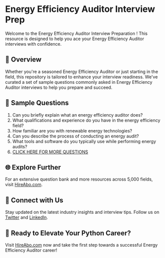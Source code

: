 # Energy Efficiency Auditor Interview Prep

Welcome to the Energy Efficiency Auditor Interview Preparation ! This resource is designed to help you ace your Energy Efficiency Auditor interviews with confidence.

## 🚀 Overview

Whether you're a seasoned Energy Efficiency Auditor or just starting in the field, this repository is tailored to enhance your interview readiness. We've curated a set of sample questions commonly asked in Energy Efficiency Auditor interviews to help you prepare and succeed.

## 📝 Sample Questions

1. Can you briefly explain what an energy efficiency auditor does?
2. What qualifications and experience do you have in the energy efficiency field?
3. How familiar are you with renewable energy technologies?
4. Can you describe the process of conducting an energy audit?
5. What tools and software do you typically use while performing energy audits?
6. [CLICK HERE FOR MORE QUESTIONS](https://hireabo.com/job/20_0_14/Energy%20Efficiency%20Auditor)

## 🌐 Explore Further

For an extensive question bank and more resources across 5,000 fields, visit [HireAbo.com](https://www.hireabo.com).

## 📱 Connect with Us

Stay updated on the latest industry insights and interview tips. Follow us on [Twitter](https://twitter.com/hireabo) and [LinkedIn](https://www.linkedin.com/in/hire-abo-3609972a8/).

## 🚀 Ready to Elevate Your Python Career?

Visit [HireAbo.com](https://www.hireabo.com) now and take the first step towards a successful Energy Efficiency Auditor career!